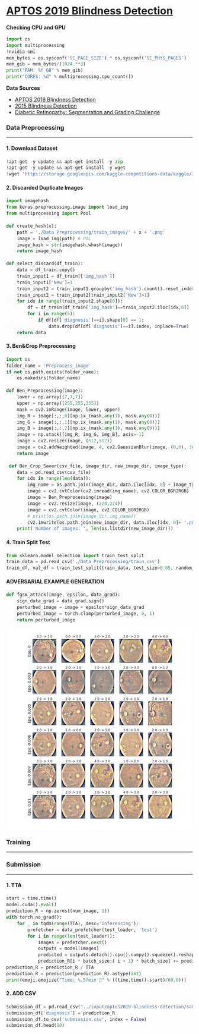 # [APTOS 2019 Blindness Detection](https://www.kaggle.com/c/aptos2019-blindness-detection)
**Checking CPU and GPU**
```PYTHON
import os
import multiprocessing
!nvidia-smi
mem_bytes = os.sysconf('SC_PAGE_SIZE') * os.sysconf('SC_PHYS_PAGES')
mem_gib = mem_bytes/(1024.**3)  
print("RAM: %f GB" % mem_gib)
print("CORES: %d" % multiprocessing.cpu_count())
```
**Data Sources**
* [APTOS 2019 Blindness Detection](https://www.kaggle.com/c/aptos2019-blindness-detection/data)
* [2015 Blindness Detection](https://www.kaggle.com/tanlikesmath/diabetic-retinopathy-resized)
* [Diabetic Retinopathy: Segmentation and Grading Challenge](https://ieee-dataport.org/open-access/indian-diabetic-retinopathy-image-dataset-idrid)

### Data Preprocessing
---
#### 1. Download Dataset
```PYTHON
!apt-get -y update && apt-get install -y zip
!apt-get -y update && apt-get install -y wget
!wget 'https://storage.googleapis.com/kaggle-competitions-data/kaggle/14774/536888/all.zip?GoogleAccessId=web-data@kaggle-161607.iam.gserviceaccount.com&Expires=1565001228&Signature=ecTeTu%2F9gIQKcEJePgTnnI5G5hoesl3zOgN%2BV3cILfJxnlsZgjp5f2CK1yMG2vZi2VrVxRAbEXiOE903Uw10B1bxpHs%2Bjesu4R8VaXYjYleB1wAQcLWpnUx2Kvki9G6R6C9nOxH178%2FTHz4Hbl%2FpxolKWgRCoNECc%2BXvFTSTAAL5TxHleJIekIecROR7Rid2N1KXG%2FrGrTcKOhgakdmb2gilJpxMSSa1beUrDEJ3E6aHv8X3gFtsxsdTm8hI087U0kuhl9oNiHhNCxtTcl%2BPUGj9POUkOe%2FqCiZo95IEouXC%2FR57kLWtrpQ9846Y144vCquC8pEi%2BX0GGwwqL1sQ5g%3D%3D&response-content-disposition=attachment%3B+filename%3Daptos2019-blindness-detection.zip' --no-check-certificate -O aptos2019-blindness-detection.zip
```
#### 2. Discarded  Duplicate Images  
```PYTHON
import imagehash
from keras.preprocessing.image import load_img
from multiprocessing import Pool

def create_hash(x):
    path = './Data Preprocessing/train_images/' + x + '.png'
    image = load_img(path) # PIL
    image_hash = str(imagehash.whash(image))
    return image_hash

def select_discard(df_train):
    data = df_train.copy()
    train_input1 = df_train[['img_hash']]
    train_input1['New']=1
    train_input2 = train_input1.groupby('img_hash').count().reset_index()
    train_input2 = train_input2[train_input2['New']>1]
    for idx in range(train_input2.shape[0]):
        df = df_train[df_train['img_hash']==train_input2.iloc[idx,0]]
        for i in range(5):
            if df[df['diagnosis']==i].shape[0] == 1:
                data.drop(df[df['diagnosis']==i].index, inplace=True)
    return data
```
#### 3. Ben&Crop Preprocessing
```python
import os
folder_name = 'Preprocess_image'
if not os.path.exists(folder_name):
    os.makedirs(folder_name)

def Ben_Preprocessing(image):
    lower = np.array([7,7,7]) 
    upper = np.array([255,255,255])
    mask = cv2.inRange(image, lower, upper)
    img_R = image[:,:,0][np.ix_(mask.any(1), mask.any(0))]
    img_G = image[:,:,1][np.ix_(mask.any(1), mask.any(0))]
    img_B = image[:,:,2][np.ix_(mask.any(1), mask.any(0))]
    image = np.stack([img_R, img_G, img_B], axis=-1)
    image = cv2.resize(image, (512,512))
    image = cv2.addWeighted(image, 4, cv2.GaussianBlur(image, (0,0), 30) ,-4 ,128)
    return image
    
 def Ben_Crop_Saver(csv_file, image_dir, new_image_dir, image_type):
    data = pd.read_csv(csv_file)
    for idx in range(len(data)):
        img_name = os.path.join(image_dir, data.iloc[idx, 0] + image_type)
        image = cv2.cvtColor(cv2.imread(img_name), cv2.COLOR_BGR2RGB)
        image = Ben_Preprocessing(image)
        image = cv2.resize(image, (224,224))
        image = cv2.cvtColor(image, cv2.COLOR_BGR2RGB)
        # print(os.path.join(image_dir,img_name))
        cv2.imwrite(os.path.join(new_image_dir, data.iloc[idx, 0]+ '.png'), image)
    print('Number of images: ', len(os.listdir(new_image_dir)))
 ```
#### 4. Train Split Test
```python
from sklearn.model_selection import train_test_split
train_data = pd.read_csv('./Data Preprocessing/train.csv')
train_df, val_df = train_test_split(train_data, test_size=0.05, random_state=46, stratify=train_data.diagnosis)
```
#### ADVERSARIAL EXAMPLE GENERATION
```python
def fgsm_attack(image, epsilon, data_grad):
    sign_data_grad = data_grad.sign()
    perturbed_image = image + epsilon*sign_data_grad
    perturbed_image = torch.clamp(perturbed_image, 0, 1)
    return perturbed_image
```
![image](https://github.com/GlacierMelt/KAGGLE/blob/master/APTOS%202019%20Blindness%20Detection/image/adversarial_image.PNG)
### Training
---
### Submission
---
#### 1. TTA
```python
start = time.time()
model.cuda().eval()
prediction_R = np.zeros((num_image, 1))
with torch.no_grad():
    for _ in tqdm(range(TTA), desc='Inferencing'):
        prefetcher = data_prefetcher(test_loader, 'test')
        for i in range(len(test_loader)):
            images = prefetcher.next()
            outputs = model(images)
            predicted = outputs.detach().cpu().numpy().squeeze().reshape(-1, 1)
            prediction_R[i * batch_size:( i + 1) * batch_size] += predicted
prediction_R = prediction_R / TTA
prediction_R = prediction(prediction_R).astype(int)
print(emoji.emojize("Time: %.5fmin 🍹" % ((time.time()-start)/60.0)))
```
#### 2. ADD CSV
```python
submission_df = pd.read_csv("../input/aptos2019-blindness-detection/sample_submission.csv")
submission_df['diagnosis'] = prediction_R
submission_df.to_csv('submission.csv', index = False)
submission_df.head(10)
```
